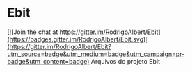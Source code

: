 # Ebit

[![Join the chat at https://gitter.im/RodrigoAlbert/Ebit](https://badges.gitter.im/RodrigoAlbert/Ebit.svg)](https://gitter.im/RodrigoAlbert/Ebit?utm_source=badge&utm_medium=badge&utm_campaign=pr-badge&utm_content=badge)
Arquivos do projeto Ebit
